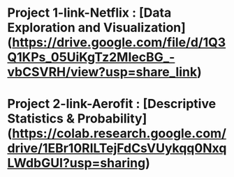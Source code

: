 # Project 1-link-Netflix : [Data Exploration and Visualization] (https://drive.google.com/file/d/1Q3Q1KPs_05UiKgTz2MIecBG_-vbCSVRH/view?usp=share_link)
# Project 2-link-Aerofit : [Descriptive Statistics & Probability] (https://colab.research.google.com/drive/1EBr10RILTejFdCsVUykqq0NxqLWdbGUI?usp=sharing)
